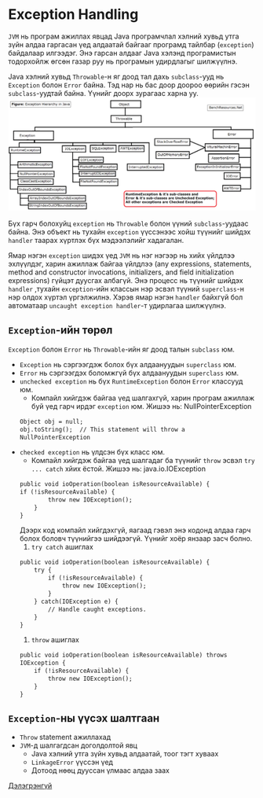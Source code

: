 # Exception Handling
`JVM` нь програм ажиллах явцад Java програмчлал хэлний хувьд утга зүйн алдаа гаргасан үед алдаатай байгааг програмд тайлбар (`exception`) байдалаар илгээдэг.
Энэ гарсан алдааг Java хэлэнд програмистын тодорхойлж өгсөн газар руу нь програмын удирдлагыг шилжүүлнэ.

Java хэлний хувьд `Throwable`-н яг доод тал дахь `subclass`-ууд нь `Exception` болон `Error` байна. Тэд нар нь бас доор доороо өөрийн гэсэн `subclass`-уудтай байна. Үүнийг доорх зурагаас харна уу.
![Java Exception Hierarchy](exception_java.png)

Бүх гарч болохуйц `exception` нь `Throwable` болон үүний `subclass`-уудаас байна. Энэ объект нь тухайн `exception` үүссэнээс хойш түүнийг шийдэх `handler` таарах хүртлэх бүх мэдээлэлийг хадагалан.

Ямар нэгэн `exception` шидэх үед `JVM` нь нэг нэгээр нь хийх үйлдлээ эхлүүлдэг, харин ажиллаж байгаа үйлдлээ (any expressions, statements, method and constructor invocations, initializers, and field initialization expressions) гүйцэт дуусгах албагүй. Энэ процесс нь түүнийг шийдэх `handler` ,тухайн  `exception`-ийн классын нэр эсвэл түүний `superclass`-н нэр олдох хүртэл үргэлжилнэ. Хэрэв ямар нэгэн `handler` байхгүй бол автоматаар `uncaught exception handler`-т удирлагаа шилжүүлнэ.

## `Exception`-ийн төрөл

`Exception` болон `Error` нь `Throwable`-ийн яг доод талын `subclass` юм.
- `Exception` нь сэргээгдэж болох бүх алдаануудын `superclass` юм.
- `Error` нь сэргээгдэх боломжгүй бүх алдаануудын `superclass` юм.
- `unchecked exception` нь бүх `RuntimeException` болон `Error` классууд юм.
    - Компайл хийгдэж байгаа үед шалгахгүй, харин програм ажиллаж буй үед гарч ирдэг `exception` юм.
    Жишээ нь: NullPointerException
    ```Java{.line-numbers}
    Object obj = null;
    obj.toString();  // This statement will throw a NullPointerException
    ```
- `checked exception` нь үлдсэн бүх класс юм.
    - Компайл хийгдэж байгаа үед шалгадаг ба түүнийг `throw` эсвэл `try ... catch` хйих ёстой.
    Жишээ нь: java.io.IOException
    ```Java{.line-numbers}
    public void ioOperation(boolean isResourceAvailable) {
    if (!isResourceAvailable) {
            throw new IOException();
        }
    }
    ```
    Дээрх код компайл хийгдэхгүй, яагаад гэвэл энэ кодонд алдаа гарч болох боловч түүнийгээ шийдээгүй. Үүнийг хоёр янзаар засч болно.
    1. `try catch` ашиглах
    ```Java{.line-numbers}
    public void ioOperation(boolean isResourceAvailable) {
        try {
            if (!isResourceAvailable) {
                throw new IOException();
            }
        } catch(IOException e) {
            // Handle caught exceptions.
        }
    }
    ```
    1. `throw` ашиглах
    ```Java{.line-numbers}
    public void ioOperation(boolean isResourceAvailable) throws IOException {
        if (!isResourceAvailable) {
            throw new IOException();
        }
    }
    ```

## `Exception`-ны үүсэх шалтгаан
- `Throw` statement ажиллахад
- `JVM`-д шалгагдсан доголдолтой явц
    - Java хэлний утга зүйн хувьд алдаатай, тоог тэгт хуваах
    - `LinkageError` үүссэн үед
    - Дотоод нөөц дууссан үлмаас алдаа заах
  
[Дэлэгрэнгүй](https://docs.oracle.com/javase/specs/jls/se7/html/jls-11.html)